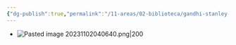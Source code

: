 ```yaml
---
{"dg-publish":true,"permalink":"/11-areas/02-biblioteca/gandhi-stanley-wolpert/","noteIcon":""}
---
```


- ![Pasted image 20231102040640.png|200](/img/user/10%20Entrada%20%F0%9F%9B%92/%F0%9F%92%BE%20Adjuntos/Pasted%20image%2020231102040640.png)